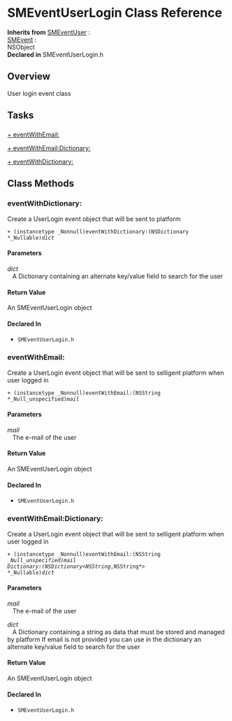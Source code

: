 # SMEventUserLogin Class Reference

**Inherits from** <a href="../Classes/SMEventUser.md">SMEventUser</a> :   
<a href="../Classes/SMEvent.md">SMEvent</a> :   
NSObject  
**Declared in** SMEventUserLogin.h  

## Overview

User login event class

## Tasks

### 

[+&nbsp;eventWithEmail:](#/api/name/eventWithEmail:)  

[+&nbsp;eventWithEmail:Dictionary:](#/api/name/eventWithEmail:Dictionary:)  

[+&nbsp;eventWithDictionary:](#/api/name/eventWithDictionary:)  

<a title="Class Methods" name="class_methods"></a>
## Class Methods

<a name="/api/name/eventWithDictionary:" title="eventWithDictionary:"></a>
### eventWithDictionary:

Create a UserLogin event object that will be sent to platform

<code>+ (instancetype _Nonnull)eventWithDictionary:(NSDictionary *_Nullable)*dict*</code>

#### Parameters

*dict*  
&nbsp;&nbsp;&nbsp;A Dictionary containing an alternate key/value field to search for the user  

#### Return Value
An SMEventUserLogin object

#### Declared In
* `SMEventUserLogin.h`

<a name="/api/name/eventWithEmail:" title="eventWithEmail:"></a>
### eventWithEmail:

Create a UserLogin event object that will be sent to selligent platform when user logged in

<code>+ (instancetype _Nonnull)eventWithEmail:(NSString *_Null_unspecified)*mail*</code>

#### Parameters

*mail*  
&nbsp;&nbsp;&nbsp;The e-mail of the user  

#### Return Value
An SMEventUserLogin object

#### Declared In
* `SMEventUserLogin.h`

<a name="/api/name/eventWithEmail:Dictionary:" title="eventWithEmail:Dictionary:"></a>
### eventWithEmail:Dictionary:

Create a UserLogin event object that will be sent to selligent platform when user logged in

<code>+ (instancetype _Nonnull)eventWithEmail:(NSString *_Null_unspecified)*mail* Dictionary:(NSDictionary&lt;NSString*,NSString*&gt; *_Nullable)*dict*</code>

#### Parameters

*mail*  
&nbsp;&nbsp;&nbsp;The e-mail of the user  

*dict*  
&nbsp;&nbsp;&nbsp;A Dictionary containing a string as data that must be stored and managed by platform
If email is not provided you can use in the dictionary an alternate key/value field to search for the user  

#### Return Value
An SMEventUserLogin object

#### Declared In
* `SMEventUserLogin.h`

